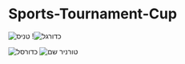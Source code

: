 # Sports-Tournament-Cup


![טניס](https://user-images.githubusercontent.com/72870423/147860515-b273ad78-1326-4d97-bad0-c83740b659ff.png)
!![כדורגל](https://user-images.githubusercontent.com/72870423/147860533-cdd1e9fc-408a-4a98-b4ea-22f72f5a8851.png)

![כדורסל](https://user-images.githubusercontent.com/72870423/147860523-6ee9e8bd-088a-4fba-8b72-fcfb2dd4f5a1.png)
![טורניר שם](https://user-images.githubusercontent.com/72870423/147860526-7eb8c608-e2d9-47af-b132-41da4bbc4c05.png)
